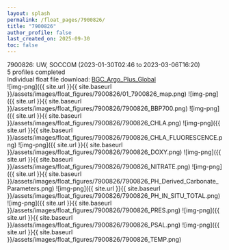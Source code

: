 ```yaml
---
layout: splash
permalink: /float_pages/7900826/
title: "7900826"
author_profile: false
last_created_on: 2025-09-30
toc: false
---
```

 
7900826: UW, SOCCOM (2023-01-30T02:46 to 2023-03-06T16:20)\
5 profiles completed\
Individual float file download: [BGC_Argo_Plus_Global](https://ftp.soest.hawaii.edu/bgc_argo_plus/Individual_Floats/outliers_removed/7900826_Sprof_processed.nc)\
![img-png]({{ site.url }}{{ site.baseurl }}/assets/images/float_figures/7900826/01_7900826_map.png)
![img-png]({{ site.url }}{{ site.baseurl }}/assets/images/float_figures/7900826/7900826_BBP700.png)
![img-png]({{ site.url }}{{ site.baseurl }}/assets/images/float_figures/7900826/7900826_CHLA.png)
![img-png]({{ site.url }}{{ site.baseurl }}/assets/images/float_figures/7900826/7900826_CHLA_FLUORESCENCE.png)
![img-png]({{ site.url }}{{ site.baseurl }}/assets/images/float_figures/7900826/7900826_DOXY.png)
![img-png]({{ site.url }}{{ site.baseurl }}/assets/images/float_figures/7900826/7900826_NITRATE.png)
![img-png]({{ site.url }}{{ site.baseurl }}/assets/images/float_figures/7900826/7900826_PH_Derived_Carbonate_Parameters.png)
![img-png]({{ site.url }}{{ site.baseurl }}/assets/images/float_figures/7900826/7900826_PH_IN_SITU_TOTAL.png)
![img-png]({{ site.url }}{{ site.baseurl }}/assets/images/float_figures/7900826/7900826_PRES.png)
![img-png]({{ site.url }}{{ site.baseurl }}/assets/images/float_figures/7900826/7900826_PSAL.png)
![img-png]({{ site.url }}{{ site.baseurl }}/assets/images/float_figures/7900826/7900826_TEMP.png)
